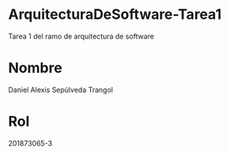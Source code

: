 # ArquitecturaDeSoftware-Tarea1
 Tarea 1 del ramo de arquitectura de software

# Nombre
Daniel Alexis Sepúlveda Trangol

# Rol
201873065-3


